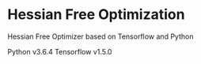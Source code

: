 # Hessian Free Optimization
Hessian Free Optimizer based on Tensorflow and Python

Python v3.6.4
Tensorflow v1.5.0